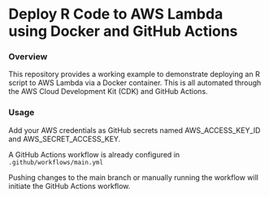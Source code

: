 # Deploy R Code to AWS Lambda using Docker and GitHub Actions 


### Overview
This repository provides a working example to demonstrate deploying an R script to AWS Lambda via a Docker container. This is all automated through the AWS Cloud Development Kit (CDK) and GitHub Actions.


### Usage

Add your AWS credentials as GitHub secrets named AWS_ACCESS_KEY_ID and AWS_SECRET_ACCESS_KEY.

A GitHub Actions workflow is already configured in ```.github/workflows/main.yml```

Pushing changes to the main branch or manually running the workflow will initiate the GitHub Actions workflow.



